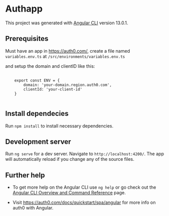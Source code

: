 # Authapp

This project was generated with [Angular CLI](https://github.com/angular/angular-cli) version 13.0.1.

## Prerequisites

Must have an app in https://auth0.com/, create a file named `variables.env.ts` at `/src/environments/variables.env.ts`

and setup the domain and clientID like this:
<pre>
    <code>
    export const ENV = {
        domain: 'your-domain.region.auth0.com',
        clientId: 'your-client-id'
    }
    </code>
</pre>
## Install dependecies

Run `npm install` to install necessary dependencies.

## Development server

Run `ng serve` for a dev server. Navigate to `http://localhost:4200/`. The app will automatically reload if you change any of the source files.

## Further help

* To get more help on the Angular CLI use `ng help` or go check out the [Angular CLI Overview and Command Reference](https://angular.io/cli) page.

* Visit https://auth0.com/docs/quickstart/spa/angular for more info on auth0 with Angular.
